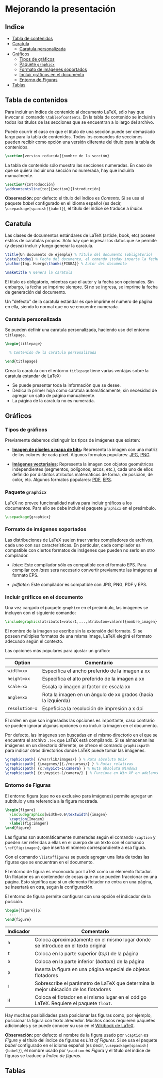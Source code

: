 # Mejorando la presentación

## Indice
* [Tabla de contenidos](#tabla-de-contenidos)
* [Caratula](#caratula)
  + [Caratula personalizada](#caratula-personalizada)
* [Gráficos](#gráficos)
  + [Tipos de gráficos](#tipos-de-gráficos)
  + [Paquete `graphicx`](#paquete-graphicx)
  + [Formato de imágenes soportados](#formato-de-imágenes-soportados)
  + [Incluir gráficos en el documento](#incluir-gráficos-en-el-documento)
  + [Entorno de Figuras](#entorno-de-figuras)
* [Tablas](#tablas)

## Tabla de contenidos
Para incluir un índice de contenido al documento LaTeX, sólo hay que invocar al
comando `\tableofcontents`. En la tabla de contenido se incluirán todos los
títulos de las secciones que se encuentran a lo largo del archivo.

Puede ocurrir el caso en que el título de una sección puede ser demasiado largo
para la tabla de contenidos. Todos los comandos de secciones pueden recibir como
opción una versión diferente del título para la tabla de contenidos.

```latex
\section[version reducida]{nombre de la sección}
```

La tabla de contenido sólo muestra las secciones numeradas. En caso de que se
quiera incluir una sección no numerada, hay que incluirla manualmente.

```latex
\section*{Introducción}
\addcontentsline{toc}{section}{Introducción}
```

**Observación:** por defecto el título del índice es _Contents_.
Si se usa el paquete _babel_ configurado en el idioma español (es decir,
`\usepackage[spanish]{babel}`), el título del índice se traduce a _Índice_.

## Caratula
Las clases de documentos estándares de LaTeX (article, book, etc) poseen estilos
de caratulas propios. Sólo hay que ingresar los datos que se permite (y desea)
incluir y luego generar la caratula.

```latex
\title{Un documento de ejemplo} % Título del documento (obligatorio)
\date{\today} % Fecha del documento, el comando \today inserta la fecha actual
\author{Ing. Huergo\thanks{FIUBA}} % Autor del documento

\maketitle % Genera la caratula
```

El título es obligatorio, mientras que el autor y la fecha son opcionales.
Sin embargo, la fecha se imprime siempre. Si no se ingresa, se imprime la fecha
de generación del documento.

Un "defecto" de la caratula estándar es que imprime el numero de página en ella,
siendo lo normal que no se encuentre numerada.

### Caratula personalizada
Se pueden definir una caratula personalizada, haciendo uso del entorno
`titlepage`.

```latex
\begin{titlepage}

  % Contenido de la caratula personalizada

\end{titlepage}
```

Crear la caratula con el entorno `titlepage` tiene varias ventajas sobre la
caratula estandar de LaTeX:
* Se puede presentar toda la información que se desee.
* Dedica la primer hoja como caratula automáticamente, sin necesidad de agregar
  un salto de página manualmente.
* La página de la caratula no es numerada.

## Gráficos

### Tipos de gráficos
Previamente debemos distinguir los tipos de imágenes que existen:
* **[Imagen de píxeles o mapa de bits](https://es.wikipedia.org/wiki/Imagen_de_mapa_de_bits):**
  Representa la imagen con una matriz de los colores de cada pixel.
  Algunos formatos populares:
  [JPG](https://es.wikipedia.org/wiki/Joint_Photographic_Experts_Group),
  [PNG](https://es.wikipedia.org/wiki/Portable_Network_Graphics).

* **[Imágenes vectoriales](https://es.wikipedia.org/wiki/Gr%C3%A1fico_vectorial):**
  Representa la imagen con objetos geométricos independientes (segmentos,
  polígonos, arcos, etc.), cada uno de ellos definido por distintos atributos
  matemáticos de forma, de posición, de color, etc. Algunos formatos populares:
  [PDF](https://es.wikipedia.org/wiki/PDF),
  [EPS](https://es.wikipedia.org/wiki/PostScript_encapsulado).

### Paquete `graphicx`
LaTeX no provee funcionalidad nativa para incluir gráficos a los documentos.
Para ello se debe incluir el paquete `graphicx` en el preámbulo.

```latex
\usepackage{graphicx}
```

### Formato de imágenes soportados
Las distribuciones de LaTeX suelen traer varios compiladores de archivos, cada
uno con sus características. En particular, cada compilador es compatible con
ciertos formatos de imágenes que pueden no serlo en otro compilador.

* _latex_: Este compilador sólo es compatible con el formato EPS.
  Para compilar con _latex_ será necesario convertir previamente las imágenes
  al formato EPS.

* _pdflatex_: Este compilador es compatible con JPG, PNG, PDF y EPS.

### Incluir gráficos en el documento
Una vez cargado el paquete `graphicx` en el preámbulo, las imágenes se incluyen
con el siguiente comando:

```latex
\includegraphics[atributo1=valor1,...,atributon=valorn]{nombre_imagen}
```

El nombre de la imagen se escribe sin la extensión del formato.
Si se poseen múltiples formatos de una misma image, LaTeX elegirá el formato
adecuado según el contexto.

Las opciones más populares para ajustar un gráfico:

| Option         | Comentario                                                    |
| -------------- | ------------------------------------------------------------- |
| `width=xx`     | Especifica el ancho preferido de la imagen a xx               |
| `height=xx`    | Especifica el alto preferido de la imagen a xx                |
| `scale=xx`     | Escala la imagen al factor de escala xx                       |
| `angle=xx`     | Rota la imagen en un ángulo de xx grados (hacia la izquierda) |
| `resolution=x` | Espeficica la resolución de impresión a x dpi                 |

El orden en que son ingresadas las opciones es importante, caso contrario se
pueden ignorar algunas opciones o no incluir la imagen en el documento.

Por defecto, las imágenes son buscadas en el mismo directorio en el que se
encuentra el archivo `.tex` que LaTeX está compilando.
Si se almacenan las imágenes en un directorio diferente, se ofrece el comando
`graphicspath` para indicar otros directorios donde LaTeX puede tomar las imágenes.

```latex
\graphicspath{ {/var/lib/images/} } % Ruta absoluta Unix
\graphicspath{ {imagenes/}{./recursos/} } % Rutas relativas
\graphicspath{ {c:\mypict~1\camera} } % Ruta absoluta Windows
\graphicspath{ {c:/mypict~1/camera/} } % Funciona en Win XP en adelante
```

### Entorno de Figuras
El entorno figura (que no es exclusivo para imágenes) permite agregar un
subtítulo y una referencia a la figura mostrada.

```latex
\begin{figure}
  \includegraphics[width=0.6\textwidth]{imagen}
  \caption{Imagen}
  \label{fig:imagen}
\end{figure}
```

Las figuras son automáticamente numeradas según el comando `\caption` y pueden
ser referidas a ellas en el cuerpo de un texto con el comando `\ref{fig:imagen}`,
que inserta el número correspondiente a esa figura.

Con el comando `\listoffigures` se puede agregar una lista de todas las figuras
que se encuentran en el documento.

El entorno de figura es reconocido por LaTeX como un elemento flotador.
Un flotador es un contenedor de cosas que no se pueden fraccionar en una página.
Esto significa que si un elemento flotador no entra en una página, se insertará
en otra, según la configuración.

El entorno de figura permite configurar con una opción el indicador de la posición.

```latex
\begin{figure}[p]
  ···
\end{figure}
```

| Indicador | Comentario                                                       |
| --------- | ---------------------------------------------------------------- |
| `h`       | Coloca aproximadamente en el mismo lugar donde se introduce en el texto original |
| `t`       | Coloca en la parte superior (_top_) de la página                 |
| `b`       | Coloca en la parte inferior (_bottom_) de la página              |
| `p`       | Inserta la figura en una página especial de objetos flotadores   |
| `!`       | Sobrescribe el parámetro de LaTeX que determina la mejor ubicación de los flotadores |
| `H`       | Coloca el flotador en el mismo lugar en el código LaTeX. Requiere el paquete `float`. |

Hay muchas posibilidades para posicionar las figuras como, por ejemplo, posicionar
la figura con texto alrededor. Muchos casos requieren paquetes adicionales y se
puede conocer su uso en el
[Wikibook de LaTeX](https://en.wikibooks.org/wiki/LaTeX/Floats,_Figures_and_Captions).

**Observación:** por defecto el nombre de la figura usado por `\caption` es
_Figure_ y el título del índice de figuras es _List of Figures_.
Si se usa el paquete _babel_ configurado en el idioma español (es decir,
`\usepackage[spanish]{babel}`), el nombre usado por `\caption` es _Figura_ y
el título del índice de figuras se traduce a _Índice de figuras_.

## Tablas
